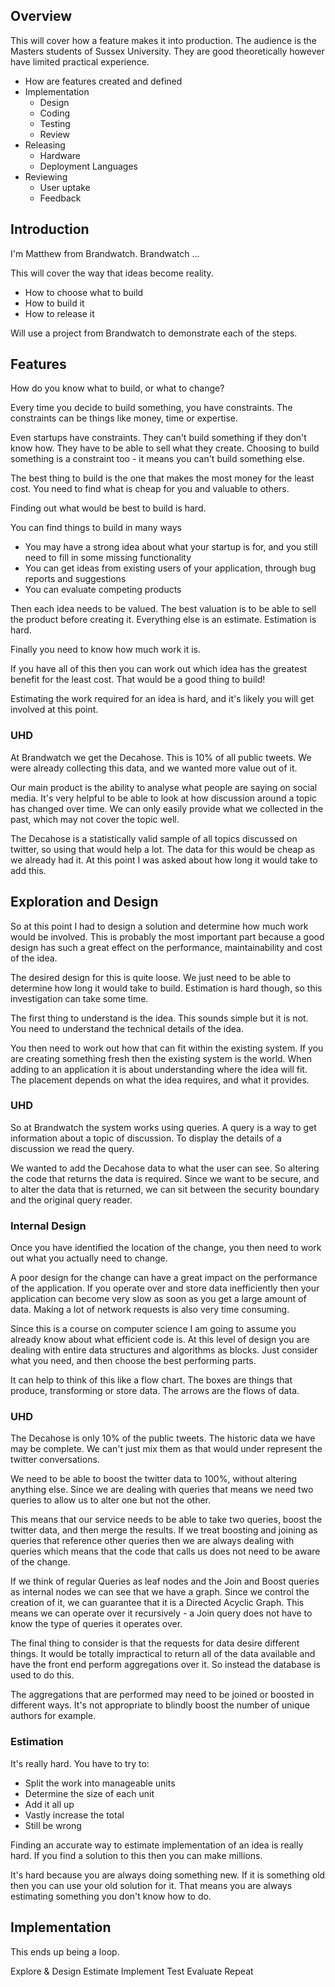 Overview
--------

This will cover how a feature makes it into production.
The audience is the Masters students of Sussex University.
They are good theoretically however have limited practical experience.

 - How are features created and defined
 - Implementation
    - Design
    - Coding
    - Testing
    - Review
 - Releasing
    - Hardware
    - Deployment Languages
 - Reviewing
    - User uptake
    - Feedback

Introduction
------------

I'm Matthew from Brandwatch.
Brandwatch ...

This will cover the way that ideas become reality.

 * How to choose what to build
 * How to build it
 * How to release it

Will use a project from Brandwatch to demonstrate each of the steps.

Features
--------

How do you know what to build, or what to change?

Every time you decide to build something, you have constraints.
The constraints can be things like money, time or expertise.

Even startups have constraints.
They can't build something if they don't know how.
They have to be able to sell what they create.
Choosing to build something is a constraint too - it means you can't build something else.

The best thing to build is the one that makes the most money for the least cost.
You need to find what is cheap for you and valuable to others.

Finding out what would be best to build is hard.

You can find things to build in many ways

 - You may have a strong idea about what your startup is for, and you still need to fill in some missing functionality
 - You can get ideas from existing users of your application, through bug reports and suggestions
 - You can evaluate competing products

Then each idea needs to be valued.
The best valuation is to be able to sell the product before creating it.
Everything else is an estimate.
Estimation is hard.

Finally you need to know how much work it is.

If you have all of this then you can work out which idea has the greatest benefit for the least cost.
That would be a good thing to build!

Estimating the work required for an idea is hard, and it's likely you will get involved at this point.

### UHD

At Brandwatch we get the Decahose.
This is 10% of all public tweets.
We were already collecting this data, and we wanted more value out of it.

Our main product is the ability to analyse what people are saying on social media.
It's very helpful to be able to look at how discussion around a topic has changed over time.
We can only easily provide what we collected in the past, which may not cover the topic well.

The Decahose is a statistically valid sample of all topics discussed on twitter, so using that would help a lot.
The data for this would be cheap as we already had it.
At this point I was asked about how long it would take to add this.

Exploration and Design
----------------------

So at this point I had to design a solution and determine how much work would be involved.
This is probably the most important part because a good design has such a great effect on the performance, maintainability and cost of the idea.

The desired design for this is quite loose.
We just need to be able to determine how long it would take to build.
Estimation is hard though, so this investigation can take some time.

The first thing to understand is the idea.
This sounds simple but it is not.
You need to understand the technical details of the idea.

You then need to work out how that can fit within the existing system.
If you are creating something fresh then the existing system is the world.
When adding to an application it is about understanding where the idea will fit.
The placement depends on what the idea requires, and what it provides.

### UHD

So at Brandwatch the system works using queries.
A query is a way to get information about a topic of discussion.
To display the details of a discussion we read the query.

We wanted to add the Decahose data to what the user can see.
So altering the code that returns the data is required.
Since we want to be secure, and to alter the data that is returned, we can sit between the security boundary and the original query reader.

### Internal Design

Once you have identified the location of the change, you then need to work out what you actually need to change.

A poor design for the change can have a great impact on the performance of the application.
If you operate over and store data inefficiently then your application can become very slow as soon as you get a large amount of data.
Making a lot of network requests is also very time consuming.

Since this is a course on computer science I am going to assume you already know about what efficient code is.
At this level of design you are dealing with entire data structures and algorithms as blocks.
Just consider what you need, and then choose the best performing parts.

It can help to think of this like a flow chart.
The boxes are things that produce, transforming or store data.
The arrows are the flows of data.

### UHD

The Decahose is only 10% of the public tweets.
The historic data we have may be complete.
We can't just mix them as that would under represent the twitter conversations.

We need to be able to boost the twitter data to 100%, without altering anything else.
Since we are dealing with queries that means we need two queries to allow us to alter one but not the other.

This means that our service needs to be able to take two queries, boost the twitter data, and then merge the results.
If we treat boosting and joining as queries that reference other queries then we are always dealing with queries which means that the code that calls us does not need to be aware of the change.

If we think of regular Queries as leaf nodes and the Join and Boost queries as internal nodes we can see that we have a graph.
Since we control the creation of it, we can guarantee that it is a Directed Acyclic Graph.
This means we can operate over it recursively - a Join query does not have to know the type of queries it operates over.

The final thing to consider is that the requests for data desire different things.
It would be totally impractical to return all of the data available and have the front end perform aggregations over it.
So instead the database is used to do this.

The aggregations that are performed may need to be joined or boosted in different ways.
It's not appropriate to blindly boost the number of unique authors for example.

### Estimation

It's really hard.
You have to try to:

 - Split the work into manageable units
 - Determine the size of each unit
 - Add it all up
 - Vastly increase the total
 - Still be wrong

Finding an accurate way to estimate implementation of an idea is really hard.
If you find a solution to this then you can make millions.

It's hard because you are always doing something new.
If it is something old then you can use your old solution for it.
That means you are always estimating something you don't know how to do.

Implementation
--------------

This ends up being a loop.

Explore & Design
Estimate
Implement
Test
Evaluate
Repeat


